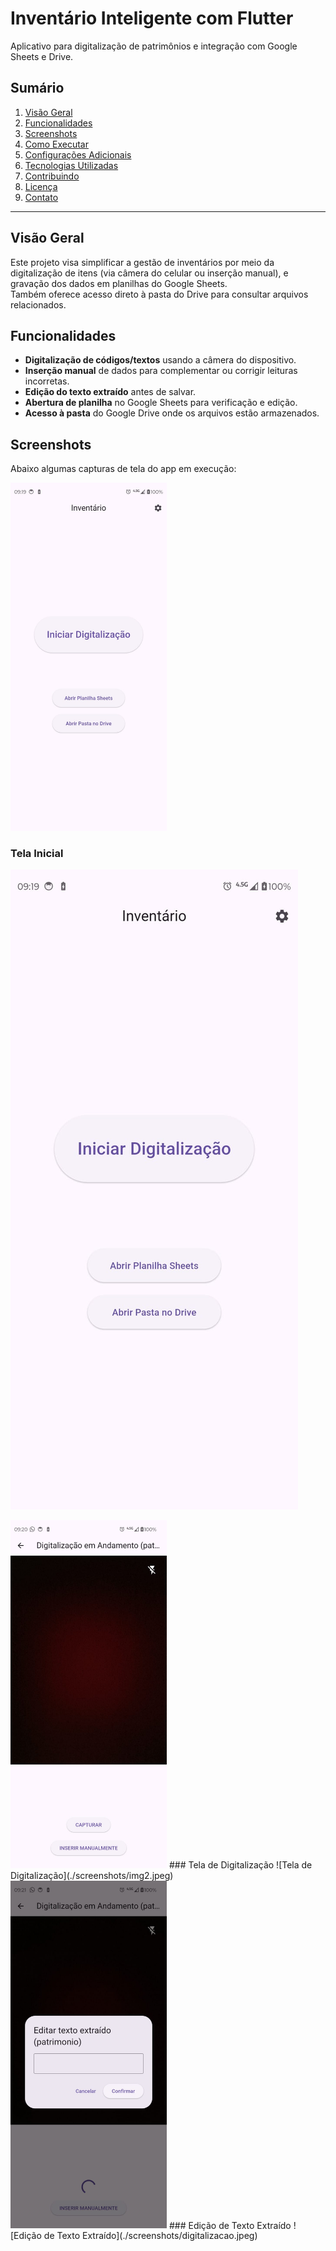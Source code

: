 # Inventário Inteligente com Flutter

Aplicativo para digitalização de patrimônios e integração com Google Sheets e Drive.

## Sumário
1. [Visão Geral](#visão-geral)
2. [Funcionalidades](#funcionalidades)
3. [Screenshots](#screenshots)
4. [Como Executar](#como-executar)
5. [Configurações Adicionais](#configurações-adicionais)
6. [Tecnologias Utilizadas](#tecnologias-utilizadas)
7. [Contribuindo](#contribuindo)
8. [Licença](#licença)
9. [Contato](#contato)

---

## Visão Geral
Este projeto visa simplificar a gestão de inventários por meio da digitalização de itens (via câmera do celular ou inserção manual), e gravação dos dados em planilhas do Google Sheets.  
Também oferece acesso direto à pasta do Drive para consultar arquivos relacionados.

## Funcionalidades
- **Digitalização de códigos/textos** usando a câmera do dispositivo.
- **Inserção manual** de dados para complementar ou corrigir leituras incorretas.
- **Edição do texto extraído** antes de salvar.
- **Abertura de planilha** no Google Sheets para verificação e edição.
- **Acesso à pasta** do Google Drive onde os arquivos estão armazenados.

## Screenshots
Abaixo algumas capturas de tela do app em execução:

<img src="./screenshots/img1.jpeg" width="250" alt="Tela Inicial">

### Tela Inicial
![Tela Inicial](./screenshots/img1.jpeg)

<img src="./screenshots/img2.jpeg" width="250" alt="Tela de Digitalização">
### Tela de Digitalização
![Tela de Digitalização](./screenshots/img2.jpeg)

<img src="./screenshots/digitalizacao.jpeg" width="250" alt="Edição de Texto Extraído">
### Edição de Texto Extraído
![Edição de Texto Extraído](./screenshots/digitalizacao.jpeg)
